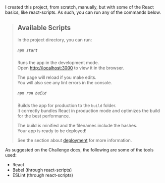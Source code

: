 I created this project, from scratch, manually, but with some of the React basics, like react-scripts. As such, you can run any of the commands below.

> ## Available Scripts
> 
> In the project directory, you can run:
> 
> ##### `npm start`
> 
> Runs the app in the development mode.<br>
> Open [http://localhost:3000](http://localhost:3000) to view it in the browser.
> 
> The page will reload if you make edits.<br>
> You will also see any lint errors in the console.
> 
> ##### `npm run build`
> 
> Builds the app for production to the `build` folder.<br>
> It correctly bundles React in production mode and optimizes the build for the best performance.
> 
> The build is minified and the filenames include the hashes.<br>
> Your app is ready to be deployed!
> 
> See the section about [deployment](https://facebook.github.io/create-react-app/docs/deployment) for more information.

As suggested on the Challenge docs, the following are some of the tools used:
- React
- Babel (through react-scripts)
- ESLint (through react-scripts)
